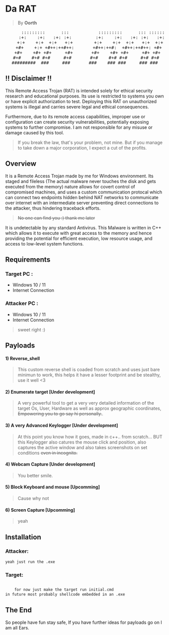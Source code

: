 # Da RAT
> By **Oorth**
<pre align="center">
      :::::::::      :::           :::::::::      ::: :::::::::::
     :+:    :+:   :+: :+:         :+:    :+:   :+: :+:   :+:
    +:+    +:+  +:+   +:+        +:+    +:+  +:+   +:+  +:+
   +#+    +:+ +#++:++#++:       +#++:++#:  +#++:++#++: +#+
  +#+    +#+ +#+     +#+       +#+    +#+ +#+     +#+ +#+
 #+#    #+# #+#     #+#       #+#    #+# #+#     #+# #+#
#########  ###     ###       ###    ### ###     ### ###
</pre>

## !! Disclaimer !!
This Remote Access Trojan (RAT) is intended solely for ethical security research and educational purposes. Its use is restricted to systems you own or have explicit authorization to test. Deploying this RAT on unauthorized systems is illegal and carries severe legal and ethical consequences.

Furthermore, due to its remote access capabilities, improper use or configuration can create security vulnerabilities, potentially exposing systems to further compromise. I am not responsible for any misuse or damage caused by this tool.
>If you break the law, that's your problem, not mine. But if you manage to take down a major corporation, I expect a cut of the profits.

## Overview

It is a Remote Access Trojan made by me for Windows environment. Its staged and fileless (The actual malware never touches the disk and gets executed from the memory) nature allows for covert control of compromised machines, and uses a custom communication protocal which can connect two endpoints hidden behind NAT networks to communicate over internet with an intermediate server preventing direct connections to the attacker, thus hindering traceback efforts.
>~~No one can find you :) thank me later~~

It is undetectable by any standard Antivirus. This Malware is written in C++ which allows it to execute with great access to the memory and hence providing the potential for efficient execution, low resource usage, and access to low-level system functions.

## Requirements

### Target PC :
* Windows 10 / 11
* Internet Connection
### Attacker PC :
* Windows 10 / 11
* Internet Connection
>sweet right  :)

## Payloads

####   **1) Reverse_shell** 
>This custom reverse shell is coaded from scratch and uses just bare minimun to work, this helps it have a lesser footprint and be stealthy, use it well <3

####   **2) Enumerate target [Under development]** 
>A very powerful tool to get a very very detailed information of the target Os, User, Hardware as well as approx geographic coordinates, ~~Empowering you to go say hi personally.~~.

####   **3) A very Advanced Keylogger [Under development]** 
>At this point you know how it goes, made in c++.. from scratch... BUT this Keylogger also catures the mouse click and position, also captures the active window and also takes screenshots on set conditions ~~even in incognito.~~

####   **4) Webcam Capture [Under development]** 
>You better smile.

####   **5) Block Keyboard and mouse [Upcomming]** 
>Cause why not

####   **6) Screen Capture [Upcomming]** 
>yeah

## Installation

### Attacker:
```markdown
yeah just run the .exe
```
### Target:
```markdown

	for now just make the target run initial.cmd
in future most probably shellcode embedded in an .exe
```
## The End
So people have fun stay safe, If you have further ideas for payloads go on I am all Ears.

